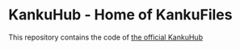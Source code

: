 # KankuHub - Home of KankuFiles

This repository contains the code of [the official KankuHub](https://hub.kanku.info)
